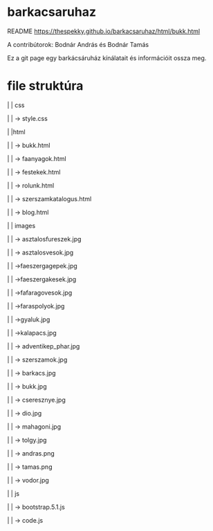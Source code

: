 # barkacsaruhaz
README
https://thespekky.github.io/barkacsaruhaz/html/bukk.html

A contribútorok: Bodnár András és Bodnár Tamás

Ez a git page egy barkácsáruház kínálatait és információit ossza meg.
# file struktúra
| | css
  
 | | -> style.css
 
 | |html
 
  | | ->  bukk.html
  
  | | -> faanyagok.html
  
  | | -> festekek.html
  
  | | -> rolunk.html
  
  | | -> szerszamkatalogus.html
  
  | | -> blog.html

  | | images

  | | -> asztalosfureszek.jpg

  | | -> asztalosvesok.jpg

  | | ->faeszergagepek.jpg

  | | ->faeszergakesek.jpg

  | | ->fafaragovesok.jpg

  | | ->faraspolyok.jpg

  | | ->gyaluk.jpg

  | | ->kalapacs.jpg

  | | -> adventikep_phar.jpg

  | | -> szerszamok.jpg

  | | -> barkacs.jpg
  
  | | -> bukk.jpg

  | | -> cseresznye.jpg

  | | -> dio.jpg

  | | -> mahagoni.jpg

  | | -> tolgy.jpg

  | | -> andras.png

  | | -> tamas.png

  | | -> vodor.jpg

  | | js

  | | -> bootstrap.5.1.js
  
  | | -> code.js
    

